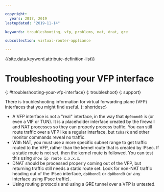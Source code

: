 ```yaml
---

copyright:
  years: 2017, 2019
lastupdated: "2019-11-14"

keywords: troubleshooting, vfp, problems, nat, dnat, gre

subcollection: virtual-router-appliance

---
```


{{site.data.keyword.attribute-definition-list}}

# Troubleshooting your VFP interface
{: #troubleshooting-your-vfp-interface}
{: troubleshoot}
{: support}

There is troubleshooting information for virtual forwarding plane (VFP) interfaces that you might find useful.
{: shortdesc}

* A VFP interface is not a "real" interface, in the way that `dp0bond0` is (or even a VIF or TUN). It is a placeholder interface created by the firewall and NAT processes so they can properly process traffic. You can still route traffic over a VFP like a regular interface, but `tshark` and other monitor commands reveal no traffic.
* With NAT, you must use a more specific subnet range to get traffic routed to the VFP, rather than the kernel route that is created by IPsec. If a static route is not set, then the kernel route is followed. You can test this using `show ip route x.x.x.x`.
* DNAT should be processed properly coming out of the VFP, but returning traffic still needs a static route set. Look for non-NAT traffic heading out of the IPsec interface, `dp0bond1` or `dp0bond0` (or any interface using IPsec traffic).
* Using routing protocols and using a GRE tunnel over a VFP is untested. 
